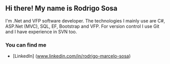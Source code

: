 ## Hi there! My name is Rodrigo Sosa

I'm .Net and VFP software developer. The technologies I mainly use are C#, ASP.Net (MVC), SQL, EF, Bootstrap and VFP. For version control I use Git and I have experience in SVN too.

### You can find me
- [LinkedIn] (www.linkedin.com/in/rodrigo-marcelo-sosa)

